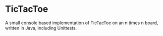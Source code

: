 # TicTacToe
A small console based implementation of TicTacToe on an n times n board, written in Java, including Unittests.
